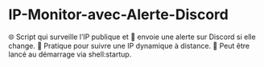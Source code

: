 # IP-Monitor-avec-Alerte-Discord
🌐 Script qui surveille l’IP publique et 🔔 envoie une alerte sur Discord si elle change. 📡 Pratique pour suivre une IP dynamique à distance. 🚀 Peut être lancé au démarrage via shell:startup.
